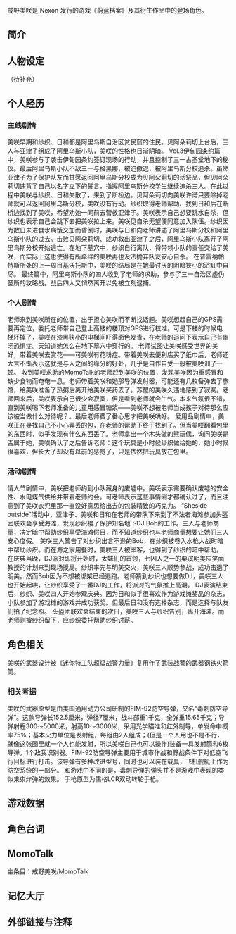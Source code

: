 戒野美咲是 Nexon 发行的游戏《蔚蓝档案》及其衍生作品中的登场角色。

## 简介

## 人物设定
（待补充）

## 个人经历

### 主线剧情
美咲早期和纱织、日和都是阿里乌斯自治区贫民窟的住民。贝阿朵莉切上台后，三人与亚津子组成了阿里乌斯小队，美咲的性格也日渐阴暗。
Vol.3伊甸园条约篇中，美咲参与了袭击伊甸园条约签订现场的行动，并且控制了三一古圣堂地下的秘仪。最后阿里乌斯小队不敌三一与格黑娜，被迫撤退，被阿里乌斯分校追杀。虽然亚津子为了保护队友而甘愿返回阿里乌斯分校成为贝阿朵莉切的活祭品，但贝阿朵莉切违背了自己以名字立下的誓言，指挥阿里乌斯分校学生继续追杀三人。在此过程中美咲与纱织、日和失散了，来到了断桥边。贝阿朵莉切向美咲许诺只要除掉老师就可以返回阿里乌斯分校，美咲没有行动。纱织取得老师帮助、找到日和后在断桥边找到了美咲，希望劝她一同前去营救亚津子。美咲表示自己想要跳水自杀，但纱织也表示自己会跳下去把美咲拉上来。美咲见自杀无望便同意加入队伍。纱织因为数日未进食水病饿交加而昏倒时，美咲与日和向老师讲述了阿里乌斯分校和阿里乌斯小队的过去。击败贝阿朵莉切、成功救出亚津子之后，阿里乌斯小队离开了阿里乌斯分校开始逃亡。在地下墓穴中，纱织自行离队，将带领小队的责任交给了美咲，而实际上这也使得有所牵绊的美咲再也没法抛弃队友安心自杀。
在普雷纳帕特斯所处的上一周目基沃托斯中，美咲的结局是在她最讨厌的阴暗狭小的浴缸中自尽。
最终篇中，阿里乌斯小队的四人收到了老师的求助，参与了三一自治区虚伪圣所的攻略战。战后四人又悄然离开以免被立刻逮捕。

### 个人剧情
老师来到美咲所在的位置，出于担心美咲而不断找话题。美咲想起自己的GPS需要再定位，委托老师带自己登上高楼的楼顶对GPS进行校准。可是下楼的时候电梯坏掉了，美咲在漆黑狭小的电梯间吓得面色发青，在老师的追问下表示自己有幽闭恐惧症。天知道她怎么在地下墓穴中穿行的。
老师试图让美咲感受世界的美好，带着美咲去赏花——可美咲有花粉症。带着美咲去便利店买了纸巾后，老师还大言不惭表示这就是与人之间的缘分的好处，几乎是自作自受一般被美咲训了一顿。
收到美咲求助的MomoTalk的老师赶到美咲的位置，发现美咲因为重感冒和缺少食物而奄奄一息。老师带着美咲和她那导弹发射器，可能还有几枚备弹去了旅馆，给美咲准备了热粥后离开给美咲买药去了。苏醒的美咲久违地感到了寂寞。老师回来后，美咲表示自己很少会寂寞，但是看到老师就会生气。本来气氛很不错，直到美咲喝下老师准备的儿童用感冒糖浆——美咲不想被老师当成孩子对待那么应该被当做什么对待呢？。最后老师费了番心思才把美咲哄好。
爱用品剧情中，美咲正在寻找自己不小心弄丢的包，在老师的帮助下终于找到了。但当美咲翻看包里的东西时，似乎发现有什么东西丢了。老师拿出一个木头做的熊玩偶，询问美咲是否属于她，美咲确认了之后告诉老师：这个玩具是小时候纱织做给她的，她小时候很喜欢，但长大了却没有以前的感觉了，只是依然把玩具放在包里。

### 活动剧情
情人节剧情中，美咲把老师约到小队藏身的废墟中。美咲表示需要确认废墟的安全性、水电煤气供给并带着老师约会。可老师表示这些事情刚才都确认过了，而且注意到了美咲衣兜里那一直没好意思给出去的包装精致的巧克力。
“Sheside outside”活动中，亚津子、美咲和日和在老师的带队下来到了不法者海滩参加头盔团联欢会享受海滩，发现纱织接了保护知名地下DJ Bob的工作。三人与老师商量，决定暗中帮助纱织享受海滩假日，而不知道纱织也与老师商量想要让她们三人安心度假。
美咲三人警告了对纱织出言不逊的Bob，在纱织被卷入水枪大战时暗中帮助纱织。而在海之家用餐时，美咲三人被宰客，也得到了纱织的暗中帮助。
在庆典当晚，DJ派对即将开始时，太妹们的首领，七囚人之一的栗滨明美应笑面教授的计划来到现场搅局。纱织率先与明美交火，美咲三人顺势参战，成功击退了明美。然而Bob因为不想被绑架已经逃跑。老师猜到纱织也想要做DJ，美咲三人也开始起哄，让纱织享受了一番DJ的工作，将派对的气氛推上高潮。
DJ表演结束后，纱织、美咲四人开始参观庆典。因为日和似乎很喜欢作为游戏摊奖品的杂志，小队参加了游戏摊的游戏并成功获奖。但最后日和没有选择杂志，而是选择与队友们拍了纪念照。
头盔团联欢会结束的次日，美咲三人与纱织告别，离开海滩。而老师则被纱织留下，应纱织委托帮助纱织讨薪。

## 角色相关
美咲的武器设计被《迷你特工队超级战警力量》复用作了武装战警的武器钢铁火箭筒。

### 相关考据

美咲的武器原型是由美国通用动力公司研制的FIM-92防空导弹，又名“毒刺防空导弹”。这款导弹长152.5厘米，弹径7厘米，战斗部重1千克，全弹重15.65千克；导弹射程300～5000米，射高10～3000米，采用光学瞄准和红外制导，单发命中概率75%；基本火力单位是发射组，每组由2人组成；(但是一个人用也不是不行，就像这张图里就一个人也能发射，所以美咲自己也可以操作)装备一具发射筒和6枚导弹，1个敌我识别器。FIM-92防空导弹主要用于城市作战和野战条件下对低空飞行目标进行打击。该导弹有多种改进型号，同时也可以装在载具，飞机舰艇上作为防空系统的一部分。
和游戏中不同的是，毒刺导弹的弹头并不是游戏中表现的类似集束炸弹的效果。
手枪原型为儒格LCR双动转轮手枪。

## 游戏数据

## 角色台词

## MomoTalk
主条目：戒野美咲/MomoTalk

## 记忆大厅

## 外部链接与注释